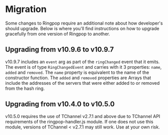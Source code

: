 # Migration
Some changes to Ringpop require an additional note about how developer's
should upgrade. Below is where you'll find instructions on how to upgrade
gracefully from one version of Ringpop to another.

## Upgrading from v10.9.6 to v10.9.7
v10.9.7 includes an `event` arg as part of the `ringChanged` event that it
emits. The event is of type `RingChangedEvent` and carries with it 3 properties:
`name`, `added` and `removed`. The `name` property is equivalent to the name
of the constructor function. The `added` and `removed` properties are Arrays
that include the addresses of the servers that were either added to or removed
from the hash ring.

## Upgrading from v10.4.0 to v10.5.0
v10.5.0 requires the use of TChannel v2.7.1 and above due to TChannel API
requirements of the ringpop-handler.js module. If one does not use this
module, versions of TChannel < v2.7.1 may still work. Use at your own
risk.
